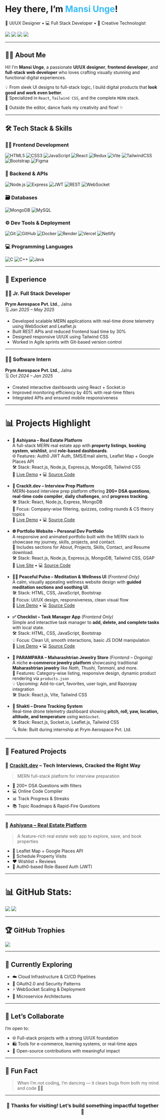 <h1>Hey there, I’m <span style="color:#38bdf8;">Mansi Unge</span>!</h1>

<p>
🎨 UI/UX Designer • 💻 Full Stack Developer • 🧠 Creative Technologist  
</p>

<p>
<a href="mailto:mansiunge@gmail.com"><img src="https://img.shields.io/badge/Gmail-D14836?style=flat&logo=gmail&logoColor=white"></a>
<a href="https://www.linkedin.com/in/mansi-unge-8825ba312"><img src="https://img.shields.io/badge/LinkedIn-0077B5?style=flat&logo=linkedin&logoColor=white"></a>
<a href="https://twitter.com/@MansiUnge60256"><img src="https://img.shields.io/badge/Twitter-1DA1F2?style=flat&logo=twitter&logoColor=white"></a>
<a href="https://hashnode.com/@MansiUnge"><img src="https://img.shields.io/badge/Hashnode-2962FF?style=flat&logo=hashnode&logoColor=white"></a>
</p>

---

## 👩‍💻 About Me

Hi! I’m **Mansi Unge**, a passionate **UI/UX designer**, **frontend developer**, and **full-stack web developer** who loves crafting visually stunning and functional digital experiences.

💡 From sleek UI designs to full-stack logic, I build digital products that **look good and work even better**.  
🎯 Specialized in `React`, `Tailwind CSS`, and the complete `MERN` stack.

💃 Outside the editor, dance fuels my creativity and flow! ✨

---

## 🛠 Tech Stack & Skills

<div>

### 👩‍💻 Frontend Development  
![HTML5](https://img.shields.io/badge/HTML5-E34F26?style=flat&logo=html5&logoColor=white)
![CSS3](https://img.shields.io/badge/CSS3-1572B6?style=flat&logo=css3&logoColor=white)
![JavaScript](https://img.shields.io/badge/JavaScript-F7DF1E?style=flat&logo=javascript&logoColor=black)
![React](https://img.shields.io/badge/React-20232A?style=flat&logo=react&logoColor=61DAFB)
![Redux](https://img.shields.io/badge/Redux-593D88?style=flat&logo=redux&logoColor=white)
![Vite](https://img.shields.io/badge/Vite-646CFF?style=flat&logo=vite&logoColor=white)
![TailwindCSS](https://img.shields.io/badge/TailwindCSS-38BDF8?style=flat&logo=tailwind-css&logoColor=white)
![Bootstrap](https://img.shields.io/badge/Bootstrap-7952B3?style=flat&logo=bootstrap&logoColor=white)
![Figma](https://img.shields.io/badge/Figma-F24E1E?style=flat&logo=figma&logoColor=white)

### 🧩 Backend & APIs  
![Node.js](https://img.shields.io/badge/Node.js-339933?style=flat&logo=node.js&logoColor=white)
![Express](https://img.shields.io/badge/Express.js-000000?style=flat&logo=express&logoColor=white)
![JWT](https://img.shields.io/badge/JWT-000000?style=flat&logo=jsonwebtokens&logoColor=white)
![REST](https://img.shields.io/badge/REST%20API-005571?style=flat&logo=api&logoColor=white)
![WebSocket](https://img.shields.io/badge/WebSocket-010101?style=flat&logo=socketdotio&logoColor=white)

### 🗃️ Databases  
![MongoDB](https://img.shields.io/badge/MongoDB-4EA94B?style=flat&logo=mongodb&logoColor=white)
![MySQL](https://img.shields.io/badge/MySQL-00758F?style=flat&logo=mysql&logoColor=white)

### ⚙️ Dev Tools & Deployment  
![Git](https://img.shields.io/badge/Git-F05032?style=flat&logo=git&logoColor=white)
![GitHub](https://img.shields.io/badge/GitHub-181717?style=flat&logo=github&logoColor=white)
![Docker](https://img.shields.io/badge/Docker-2496ED?style=flat&logo=docker&logoColor=white)
![Render](https://img.shields.io/badge/Render-46E3B7?style=flat&logo=render&logoColor=white)
![Vercel](https://img.shields.io/badge/Vercel-000000?style=flat&logo=vercel&logoColor=white)
![Netlify](https://img.shields.io/badge/Netlify-00C7B7?style=flat&logo=netlify&logoColor=white)

### 💻 Programming Languages  
![C](https://img.shields.io/badge/C-00599C?style=flat&logo=c&logoColor=white)
![C++](https://img.shields.io/badge/C++-00599C?style=flat&logo=cplusplus&logoColor=white)
![Java](https://img.shields.io/badge/Java-007396?style=flat&logo=java&logoColor=white)

</div>

---

## 💼 Experience

### 👩‍💻 Jr. Full Stack Developer  
**Prym Aerospace Pvt. Ltd.**, Jalna  
🗓️ *Jan 2025 – May 2025*

- Developed scalable MERN applications with real-time drone telemetry using WebSocket and Leaflet.js  
- Built REST APIs and reduced frontend load time by 30%  
- Designed responsive UI/UX using Tailwind CSS  
- Worked in Agile sprints with Git-based version control

---

### 👩‍💻 Software Intern  
**Prym Aerospace Pvt. Ltd.**, Jalna  
🗓️ *Oct 2024 – Jan 2025*

- Created interactive dashboards using React + Socket.io  
- Improved monitoring efficiency by 40% with real-time filters  
- Integrated APIs and ensured mobile responsiveness

---

# 📊 Projects Highlight

- **🏡 Ashiyana – Real Estate Platform**  
  A full-stack MERN real estate app with **property listings**, **booking system**, **wishlist**, and **role-based dashboards**.  
  🌐 Features: Auth0 JWT Auth, SMS/Email alerts, Leaflet Map + Google Places API  
  🛠️ Stack: React.js, Node.js, Express.js, MongoDB, Tailwind CSS  
  🔗 [Live Demo](https://ashiyana.netlify.app/) • 💻 [Source Code](https://github.com/Mansi-unge/Ashiyana)

- **🧠 CrackIt.dev – Interview Prep Platform**  
  MERN-based interview prep platform offering **200+ DSA questions**, **real-time code compiler**, **daily challenges**, and **progress tracking**.  
  🛠️ Stack: React, Node.js, Express, MongoDB  
  🌟 Focus: Company-wise filtering, quizzes, coding rounds & CS theory topics  
  🔗 [Live Demo](https://crack-it-dev.vercel.app/) • 💻 [Source Code](https://github.com/Mansi-unge/CrackItDev)

- **🌐 Portfolio Website – Personal Dev Portfolio**  
  A responsive and animated portfolio built with the MERN stack to showcase my journey, skills, projects, and contact.  
  🎨 Includes sections for About, Projects, Skills, Contact, and Resume download.  
  🛠️ Stack: React.js, Node.js, Express.js, MongoDB, Tailwind CSS, GSAP  
  🔗 [Live Site](https://mansiunge.vercel.app/) • 💻 [Source Code](https://github.com/Mansi-unge/Portfolio.git)

- **🧘‍♀️ Peaceful Pulse – Meditation & Wellness UI** *(Frontend Only)*  
  A calm, visually appealing wellness website design with **guided meditation sections and soothing UI**.  
  🛠️ Stack: HTML, CSS, JavaScript, Bootstrap  
  🎯 Focus: UI/UX design, responsiveness, clean visual flow  
  🔗 [Live Demo](https://github.com/Mansi-unge/Peaceful-pulse.git) • 💻 [Source Code](https://mansi-unge.github.io/Peaceful-pulse/)

- **✅ Checklist – Task Manager App** *(Frontend Only)*  
  Simple and interactive task manager to **add, delete, and complete tasks** with local state.  
  🛠️ Stack: HTML, CSS, JavaScript, Bootstrap  
  💡 Focus: Clean UI, smooth interactions, basic JS DOM manipulation  
  🔗 [Live Demo](https://mansi-unge.github.io/checkllist/) • 💻 [Source Code](https://github.com/Mansi-unge/checkllist)

- **👑 PARAMPARA – Maharashtrian Jewelry Store** *(Frontend – Ongoing)*  
  A niche **e-commerce jewelry platform** showcasing traditional **Maharashtrian jewelry** like *Nath*, *Thushi*, *Tanmani*, and more.  
  🎯 Features: Category-wise listing, responsive design, dynamic product rendering via `products.json`  
  💡 Upcoming: Add-to-cart, favorites, user login, and Razorpay integration  
  🛠️ Stack: React.js, Vite, Tailwind CSS
  
- **🚁 Shakti – Drone Tracking System**  
  Real-time drone telemetry dashboard showing **pitch, roll, yaw, location, altitude, and temperature** using `WebSocket`.  
  🛠️ Stack: React.js, Socket.io, Leaflet.js, Tailwind CSS  
  🔍 Role: Built during internship at Prym Aerospace Pvt. Ltd.
  
---

## 🌟 Featured Projects

### 🧠 [CrackIt.dev](https://github.com/yourusername/crackit.dev) – Tech Interviews, Cracked the Right Way  
> MERN full-stack platform for interview preparation  
- 🧩 200+ DSA Questions with filters  
- 💻 Online Code Compiler  
- 📊 Track Progress & Streaks  
- 📚 Topic Roadmaps & Rapid-Fire Questions  

---

### 🏡 [Ashiyana – Real Estate Platform](https://github.com/Mansi-unge/Ashiyana)

> A feature-rich real estate web app to explore, save, and book properties

- 📍 Leaflet Map + Google Places API  
- 📅 Schedule Property Visits  
- ❤️ Wishlist + Reviews  
- 🔐 Auth0-based Role-Based Auth (JWT)

---

# 📊 GitHub Stats:
![](https://github-readme-stats.vercel.app/api?username=Mansi-unge&theme=default&hide_border=false&include_all_commits=false&count_private=false)
![](https://nirzak-streak-stats.vercel.app/?user=Mansi-unge&theme=default&hide_border=false)

---

## 🏆 GitHub Trophies
![](https://github-profile-trophy.vercel.app/?username=Mansi-unge&theme=default&no-frame=false&no-bg=true&margin-w=4)   

---
## 🌱 Currently Exploring

- ☁️ Cloud Infrastructure & CI/CD Pipelines  
- 🔐 OAuth2.0 and Security Patterns  
- ⚡ WebSocket Scaling & Deployment  
- 🧩 Microservice Architectures

---

## 🤝 Let’s Collaborate

I’m open to:
- 🌐 Full-stack projects with a strong UI/UX foundation  
- 🛍️ Tools for e-commerce, learning systems, or real-time apps  
- 🌱 Open-source contributions with meaningful impact

---

## 💃 Fun Fact

> When I’m not coding, I’m dancing — it clears bugs from both my mind and code 💃✨

---

<h3 align="center">🌈 Thanks for visiting! Let’s build something impactful together 🌈</h3>


